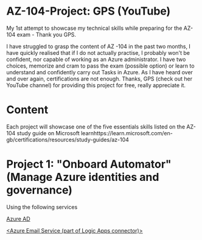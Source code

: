 # AZ-104-Project: GPS (YouTube)
My 1st attempt to showcase my technical skills while preparing for the AZ-104 exam - Thank you GPS.

I have struggled to grasp the content of AZ -104 in the past two months, I have quickly realised that if I do not actually practise, I probably won't be confident, nor capable of working as an Azure administrator. I have two choices, memorize and cram to pass the exam (possible option) or learn to understand and confidently carry out Tasks in Azure. As I have heard over and over again, certifications are not enough. Thanks, GPS (check out her YouTube channel) for providing this project for free, really appreciate it. 
# Content
Each project will showcase one of the five essentials skills listed on the AZ-104 study guide on Microsoft learnhttps://learn.microsoft.com/en-gb/certifications/resources/study-guides/az-104

# Project 1: "Onboard Automator" (Manage Azure identities and governance) 

Using the following services 

<u> Azure AD <u> 

<Azure Logic Apps> 

<Azure Email Service (part of Logic Apps connector)>  

<Azure Resource Manager> 
